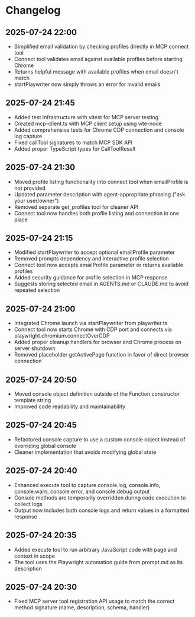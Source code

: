 # Changelog

## 2025-07-24 22:00

- Simplified email validation by checking profiles directly in MCP connect tool
- Connect tool validates email against available profiles before starting Chrome
- Returns helpful message with available profiles when email doesn't match
- startPlaywriter now simply throws an error for invalid emails

## 2025-07-24 21:45

- Added test infrastructure with vitest for MCP server testing
- Created mcp-client.ts with MCP client setup using vite-node
- Added comprehensive tests for Chrome CDP connection and console log capture
- Fixed callTool signatures to match MCP SDK API
- Added proper TypeScript types for CallToolResult

## 2025-07-24 21:30

- Moved profile listing functionality into connect tool when emailProfile is not provided
- Updated parameter description with agent-appropriate phrasing ("ask your user/owner")
- Removed separate get_profiles tool for cleaner API
- Connect tool now handles both profile listing and connection in one place

## 2025-07-24 21:15

- Modified startPlaywriter to accept optional emailProfile parameter
- Removed prompts dependency and interactive profile selection
- Connect tool now accepts emailProfile parameter or returns available profiles
- Added security guidance for profile selection in MCP response
- Suggests storing selected email in AGENTS.md or CLAUDE.md to avoid repeated selection

## 2025-07-24 21:00

- Integrated Chrome launch via startPlaywriter from playwriter.ts
- Connect tool now starts Chrome with CDP port and connects via playwright.chromium.connectOverCDP
- Added proper cleanup handlers for browser and Chrome process on server shutdown
- Removed placeholder getActivePage function in favor of direct browser connection

## 2025-07-24 20:50

- Moved console object definition outside of the Function constructor template string
- Improved code readability and maintainability

## 2025-07-24 20:45

- Refactored console capture to use a custom console object instead of overriding global console
- Cleaner implementation that avoids modifying global state

## 2025-07-24 20:40

- Enhanced execute tool to capture console.log, console.info, console.warn, console.error, and console.debug output
- Console methods are temporarily overridden during code execution to collect logs
- Output now includes both console logs and return values in a formatted response

## 2025-07-24 20:35

- Added execute tool to run arbitrary JavaScript code with page and context in scope
- The tool uses the Playwright automation guide from prompt.md as its description

## 2025-07-24 20:30

- Fixed MCP server tool registration API usage to match the correct method signature (name, description, schema, handler)